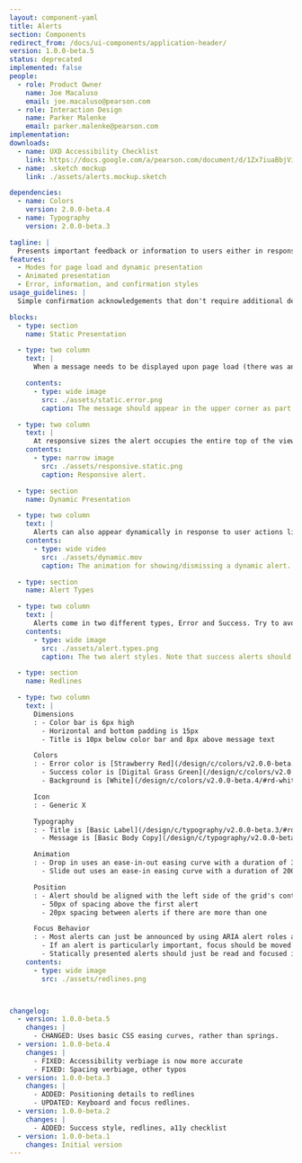 ```yaml
---
layout: component-yaml
title: Alerts
section: Components
redirect_from: /docs/ui-components/application-header/
version: 1.0.0-beta.5
status: deprecated
implemented: false
people:
  - role: Product Owner
    name: Joe Macaluso
    email: joe.macaluso@pearson.com
  - role: Interaction Design
    name: Parker Malenke
    email: parker.malenke@pearson.com
implementation:
downloads:
  - name: UXD Accessibility Checklist
    link: https://docs.google.com/a/pearson.com/document/d/1Zx7iuaBbjVis_m6p5yXxBxXhJFCYSagSgb-v6D9HaX8/edit?usp=sharing
  - name: .sketch mockup
    link: ./assets/alerts.mockup.sketch

dependencies:
  - name: Colors
    version: 2.0.0-beta.4
  - name: Typography
    version: 2.0.0-beta.3

tagline: |
  Presents important feedback or information to users either in response to their actions or upon page load.
features:
  - Modes for page load and dynamic presentation
  - Animated presentation
  - Error, information, and confirmation styles
usage_guidelines: |
  Simple confirmation acknowledgements that don't require additional detail should just use a confirmation button. If an error occurs or additional information is needed to clarify then the appropriate alert style may be dynamically presented.

blocks:
  - type: section
    name: Static Presentation

  - type: two column
    text: |
      When a message needs to be displayed upon page load (there was an error confirming an email address, for example) the alert should appear statically in the upper left corner of the page. This location makes it  noticeable even when the user's screen is magnified.

    contents:
      - type: wide image
        src: ./assets/static.error.png
        caption: The message should appear in the upper corner as part of the normal page load, with no animation.

  - type: two column
    text: |
      At responsive sizes the alert occupies the entire top of the viewport.
    contents:
      - type: narrow image
        src: ./assets/responsive.static.png
        caption: Responsive alert.

  - type: section
    name: Dynamic Presentation

  - type: two column
    text: |
      Alerts can also appear dynamically in response to user actions like submitting a form, choosing an option, or completing an assignment. In this case the alert will animate down from the top.
    contents:
      - type: wide video
        src: ./assets/dynamic.mov
        caption: The animation for showing/dismissing a dynamic alert.

  - type: section
    name: Alert Types

  - type: two column
    text: |
      Alerts come in two different types, Error and Success. Try to avoid using the success style unless you need to present more information about the success. Confirmation Buttons are a better pattern for typical cases.
    contents:
      - type: wide image
        src: ./assets/alert.types.png
        caption: The two alert styles. Note that success alerts should only be used when there is additional information that needs to be conveyed.

  - type: section
    name: Redlines

  - type: two column
    text: |
      Dimensions
      : - Color bar is 6px high
        - Horizontal and bottom padding is 15px
        - Title is 10px below color bar and 8px above message text

      Colors
      : - Error color is [Strawberry Red](/design/c/colors/v2.0.0-beta.4/#rd-strawberry-red)
        - Success color is [Digital Grass Green](/design/c/colors/v2.0.0-beta.4/#rd-digital-grass-green)
        - Background is [White](/design/c/colors/v2.0.0-beta.4/#rd-white)

      Icon
      : - Generic X

      Typography
      : - Title is [Basic Label](/design/c/typography/v2.0.0-beta.3/#rd-basic-label)
        - Message is [Basic Body Copy](/design/c/typography/v2.0.0-beta.3/#rd-basic-body)

      Animation
      : - Drop in uses an ease-in-out easing curve with a duration of 300ms
        - Slide out uses an ease-in easing curve with a duration of 200ms

      Position
      : - Alert should be aligned with the left side of the grid's container
        - 50px of spacing above the first alert
        - 20px spacing between alerts if there are more than one

      Focus Behavior
      : - Most alerts can just be announced by using ARIA alert roles and don't need special focus treatment
        - If an alert is particularly important, focus should be moved to the first element of the alert (and restored to it's original position upon dismissal)
        - Statically presented alerts should just be read and focused in the normal flow of the document
    contents:
      - type: wide image
        src: ./assets/redlines.png



changelog:
  - version: 1.0.0-beta.5
    changes: |
      - CHANGED: Uses basic CSS easing curves, rather than springs.
  - version: 1.0.0-beta.4
    changes: |
      - FIXED: Accessibility verbiage is now more accurate
      - FIXED: Spacing verbiage, other typos
  - version: 1.0.0-beta.3
    changes: |
      - ADDED: Positioning details to redlines
      - UPDATED: Keyboard and focus redlines.
  - version: 1.0.0-beta.2
    changes: |
      - ADDED: Success style, redlines, a11y checklist
  - version: 1.0.0-beta.1
    changes: Initial version
---
```

